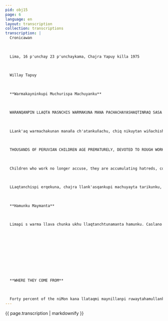 ```yaml
---
pid: obj15
page: 6
language: en
layout: transcription
collection: transcriptions
transcription: |
  Cronicawan
  
  
  
  Lima, 16 p'unchay 23 p'unchaykama, Chajra Yapuy killa 1975
  
  
  
  Willay Tapuy
  
  
  
  **Warmakayninkupi Muchurispa Machuyanku**
  
  
  
  WARANQANPIN LLAQTA MASNCHIS WARMAKUNA MANA PACHACHAYASHAQTINRAQ SASA LLANK'ANAKUNAPI MACHUYANKI MANAN WARMA KAYPA KUSIRIKUYTA RIQSIKUCHU, MANAN PUILLANAKUSUMAQ KAYNINTA RIQ SINKUCHU, MANALLATAQ MI PUJLLAYPI Q'OCHURIN KUCHU. LLANK'AQ WAR MAKUNAMANTA MANAI LLAPANKUCHU WAICHI KAYNIPI LLANK'ANKU KANMI T'USTUSQA A SAQKUNA, TAYTA MANMI, HUQ RUNAKUNAN MANA CHIKANTA MANCHASPA T'USTURINKU MANA ININAPIN K'ANKU, MANA " RUWAYKUNATAN WARMAKUNA RUAYKUNKU
  
  
  
  LLank'aq warmachakunan manaña ch'atankuñachu, chiq nikuytan wiñachishanku, mana kaytan wiñachishanku p'anra wayrata samarispanku. raqninkupa luluyninpa, nayninpa patanpin kanku mana warma kaypa q'ochurikuy ta yachaspa kallpankuta mirachinanku sapa p'unchay ;mikhunankupaq. Imanantaq warma llank'aqan!, pitan ima nanpas! they whistle pisiyachin! Sapa p'unchaymi aswan hawcha kawsaqanchis, aswan huch'uymi tiqsi veryunchis, aswan huqpataqmi, sapankapaq munaymiima munaypa hawanpipas kashan. Manan imatapas, mananruwaytapas runaqa qhawan chu, qhapaq kay k'anchas qanwanmi purin, ichataqchuwajcha kaypa kanirisqan, ichaqa sapankankupas pay kikinpi challpusqan kanku Manan wajcha kaypa kanisqanga chaymanta qespinan sparkaq ñankunata qhawachiwanchischu, maski aylluntinta llank'achiypas chay ñan kachun, sapa p'unchay t'antankupaqmi warmakuna llank'ananku, nispa mana yuyaniyuq rimaypi. Kanmi warmi kunaq llank'asqanmanta llank'aq runakuna, paykunawanmi qhatunku, mana imata túuspan t'ustunku, usqhayllla David L. sutichasqa warmachan, qanchis watayuq, paymi willawaranku pisqa chunka sulista sapa p'unchay wasinmanapananmanta, mana chayq taytanmi paytawan, mamantawan maqaykunman. Mana hunt'achinichu chayqa wañuclu wanmanmi tayta "hinatan k'irisqa willawanchis, kushkantan rimariq, kushkantataqmi ñawillanwan rimaykuwanku. Hayk'a warmachakunatan David hinata mama taytan t'usturinku. Manan ichaqu kay warmachakunaq llank'ayninqa, t'aq ruwaypichu samarinku, mana kunapichu samarinku given existence, the world is kayninchis mana chanin rakikusqanpin saphin kashan, mana allin masichaypa, qhapaq kaypa rakinakuypin. llank'asqanta qespichinqa. Chaninpi masichasqa llaqtallan, runa qhawaq llaqtallan warmachakunata allinta qhawanqa, yupaychanqa qhani kayninta sut'ichaspa. Mana masichakusqanchis, humanist and supportive nisqanchisman chayashaqtin, warmakuna allin qhawaymi kanp'atarakunapi chinkapuq napananpaq mukisqa qapariy, warmakuna qhawasqan kamachikunamanta kharunchakuq
  
  
  
  THOUSANDS OF PERUVIAN CHILDREN AGE PREMATURELY, DEVOTED TO ROUGH WORK. THEY DO NOT KNOW THE JOY OF CHILDHOOD, THEY DO NOT KNOW OF THE MAGIC OF TOYS, NOR OF THE JOY OF PLAY. NOT ALL CHILDREN WORK, THEY DO SO DRIVEN BY THEIR CHILDREN, THERE ARE THOSE WHO ARE FOUGHT BY THEIR CHILDREN OR BY CRUPULAR PEOPLE. THE MOST UNLIKELY OCCUPATIONS AND THE MOST INCREDIBLE ACTIVITIES ARE CARRIED OUT BY CHILDREN.
  
  
  
  Children who work no longer accuse, they are accumulating hatreds, complexities, frustrations breathing winds of indolence. Apart from the fear and affection of their elders, they do not know the joy of childhood and they have to multiply their forces to procure their daily sustenance. What does it matter if a child works! Against whom does it attack! To whom does it diminish! kunapichu samarinku. Qhapaq given existence, the world is Every day it takes more compassion! protection of minors smaller and more alien, personal interest is above any other motivation. People do not notice situations or circumstances they walk stimulated by the shadow of fortune or bitten by poverty, but who immersed in their personal life. The sting of poverty leaves no stone unturned to overcome this situation, even if one of those means is to make the entire family work, under the absurd logic that children must earn their daily bread. There are those who live off the labor of children, finance their small businesses, exploit them relentlessly and hastily. Seven-year-old David L. confessed to us that he had to bring fifty pounds a day home; if he didn't, his mother would abuse him. "If I don't comply, my father will kill me," he expressed in a lacerating revelation. Half of them said it with words, the other half with their eyes. How many children like David are victims of their own? But the problem of child labor does not lie in isolated events or occasional dilemmas. Its roots lie in the unfair distribution of wealth, in economic and social inequality. The historical need to overcome this state of affairs also entails freeing children from all types of wage-earning jobs. Only a fair and consistent society will treat children with deference and respect as befits their human condition. As long as our society does not become humanistic and supportive, the protection of children will be a wish that is lost in the codes, a vague cry for help far from the reality of the laws that protect minors. Every day there is more ruthlessness!
  
  
  
  LLaqtanchispi erqekuna, chajra llank'asqankupi machuyayta tarikunku, manaraq pujllanata riqsispa. In our town, children find their old age in agricultural work, without even knowing a toy.
  
  
  
  **Hamunku Maymanta**
  
  
  
  Limapi s warma llava chunka ukhu llaqtanchtunamanta hamunku. Caslano simi kushkan riupilata awan man sqanta llinpiirin. No. Qosqo suyukuna hamunku, mana thereMlikumnan ku Huay 1o, Cer ku llaqta unmanta. I: jtakunapi tiya aa aa an hamlanka inka sapa tiyayniyuq panakakunamanta kankutaqmi mana mamayuq wajcha warmakuna. apankumantan allin ka ankapa ana aa mi t'ustu ainan ian iykullacha lankuimant. Man irisqankupin, qlankuta k'iriMnanna kunamantaqa man allinta imatapas susuni Millarikuypi, mana qhawaq runakuna, khunkukuna an hananpaq. qa por ro de sus lunasiq k'ijllukun mana and so runamanta now
  
  
  
  
  
  
  
  
  
  
  
  **WHERE THEY COME FROM**
  
  
  
  Forty percent of the niMon kana llataqmi maynillanpi ruwaytahamullankutaq mana allin (chu, imaynallapas kawsankun. ! and Cusco, are their places- dclachakmanta. tawa chunkonigen. In a tabulation Ilaqma epiñan Rumca or, Hill of relatively little tea of ​​Peru. Twenty percent come from homes in Lima that young people recently come from broken homes or are children of ill repute. Of all of them, the cases of children whose parents are alcoholics are particularly wicked. They are sometimes the negative cultural patrons of which they are victims: You cannot expect to achieve anything from children who congregate in the markets (especially in the Parada) to survive in any way. The sordid environment, the indifferent crowd, the rabble and the lumpen that circulate there are a anti-school of fratricidal material abandonment and human unity
---
```


{{ page.transcription | markdownify }}
